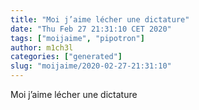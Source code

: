 ```yaml
---
title: "Moi j’aime lécher une dictature"
date: "Thu Feb 27 21:31:10 CET 2020"
tags: ["moijaime", "pipotron"]
author: m1ch3l
categories: ["generated"]
slug: "moijaime/2020-02-27-21:31:10"
---
```


Moi j’aime lécher une dictature
